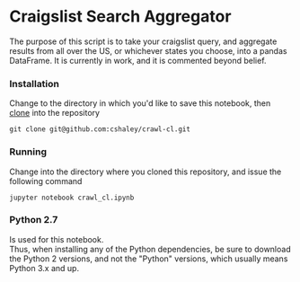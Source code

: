 # Craigslist Search Aggregator

The purpose of this script is to take your craigslist query, and aggregate results from all over the US, or whichever states you choose, into a pandas DataFrame.  It is currently in work, and it is commented beyond belief.

### Installation
Change to the directory in which you'd like to save this notebook, then [clone](https://help.github.com/articles/cloning-a-repository/) into the repository

```
git clone git@github.com:cshaley/crawl-cl.git
```

### Running
Change into the directory where you cloned this repository, and issue the following command

```
jupyter notebook crawl_cl.ipynb
```

### Python 2.7
Is used for this notebook.  
Thus, when installing any of the Python dependencies, be sure to download the Python 2 versions, and not the "Python" versions, which usually means Python 3.x and up.
